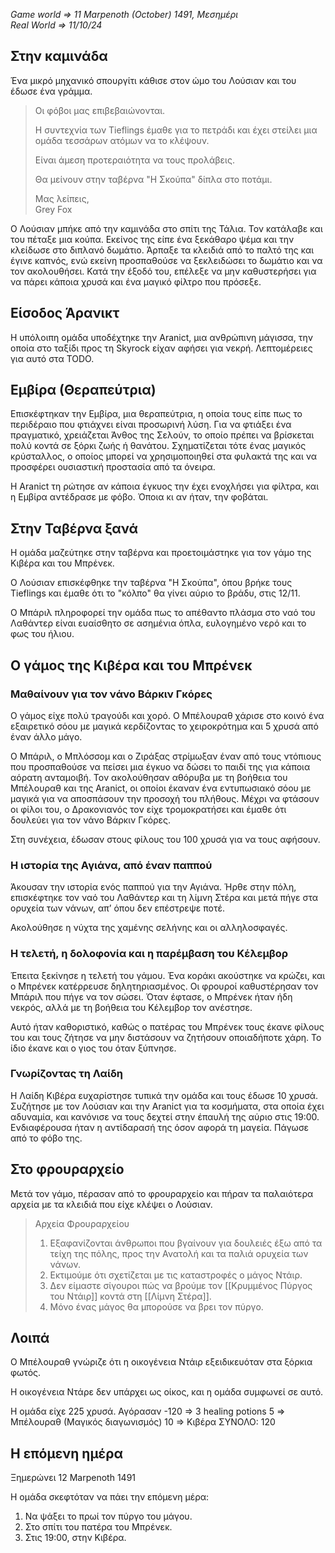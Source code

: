 *Game world => 11 Marpenoth (October) 1491, Μεσημέρι*  
*Real World => 11/10/24*

## Στην καμινάδα

Ένα μικρό μηχανικό σπουργίτι κάθισε στον ώμο του Λούσιαν και του έδωσε ένα γράμμα.

> Οι φόβοι μας επιβεβαιώνονται.
>
> Η συντεχνία των Tieflings έμαθε για το πετράδι και έχει στείλει μια ομάδα τεσσάρων ατόμων να το κλέψουν.
>
> Είναι άμεση προτεραιότητα να τους προλάβεις.
>
> Θα μείνουν στην ταβέρνα "Η Σκούπα" δίπλα στο ποτάμι.
>
> Μας λείπεις,  
> Grey Fox

Ο Λούσιαν μπήκε από την καμινάδα στο σπίτι της Τάλια. Τον κατάλαβε και του πέταξε μια κούπα. Εκείνος της είπε ένα ξεκάθαρο ψέμα και την κλείδωσε στο διπλανό δωμάτιο. Άρπαξε τα κλειδιά από το παλτό της και έγινε καπνός, ενώ εκείνη προσπαθούσε να ξεκλειδώσει το δωμάτιο και να τον ακολουθήσει. Κατά την έξοδό του, επέλεξε να μην καθυστερήσει για να πάρει κάποια χρυσά και ένα μαγικό φίλτρο που πρόσεξε.

## Είσοδος Άρανικτ

Η υπόλοιπη ομάδα υποδέχτηκε την Aranict, μια ανθρώπινη μάγισσα, την οποία στο ταξίδι προς τη Skyrock είχαν αφήσει για νεκρή. Λεπτομέρειες για αυτό στα TODO.

## Εμβίρα (Θεραπεύτρια)

Επισκέφτηκαν την Εμβίρα, μια θεραπεύτρια, η οποία τους είπε πως το περιδέραιο που φτιάχνει είναι προσωρινή λύση. Για να φτιάξει ένα πραγματικό, χρειάζεται Άνθος της Σελούν, το οποίο πρέπει να βρίσκεται πολύ κοντά σε ξόρκι ζωής ή θανάτου. Σχηματίζεται τότε ένας μαγικός κρύσταλλος, ο οποίος μπορεί να χρησιμοποιηθεί στα φυλακτά της και να προσφέρει ουσιαστική προστασία από τα όνειρα.

Η Aranict τη ρώτησε αν κάποια έγκυος την έχει ενοχλήσει για φίλτρα, και η Εμβίρα αντέδρασε με φόβο. Όποια κι αν ήταν, την φοβάται.

## Στην Ταβέρνα ξανά

Η ομάδα μαζεύτηκε στην ταβέρνα και προετοιμάστηκε για τον γάμο της Κιβέρα και του Μπρένεκ.

Ο Λούσιαν επισκέφθηκε την ταβέρνα "Η Σκούπα", όπου βρήκε τους Tieflings και έμαθε ότι το "κόλπο" θα γίνει αύριο το βράδυ, στις 12/11.

Ο Μπάριλ πληροφορεί την ομάδα πως το απέθαντο πλάσμα στο ναό του Λαθάντερ είναι ευαίσθητο σε ασημένια όπλα, ευλογημένο νερό και το φως του ήλιου.

## Ο γάμος της Κιβέρα και του Μπρένεκ

### Μαθαίνουν για τον νάνο Βάρκιν Γκόρες

Ο γάμος είχε πολύ τραγούδι και χορό. Ο Μπέλουραθ χάρισε στο κοινό ένα εξαιρετικό σόου με μαγικά κερδίζοντας το χειροκρότημα και 5 χρυσά από έναν άλλο μάγο.

Ο Μπάριλ, ο Μπλόσσομ και ο Ζιράξας στρίμωξαν έναν από τους ντόπιους που προσπαθούσε να πείσει μια έγκυο να δώσει το παιδί της για κάποια αόρατη ανταμοιβή. Τον ακολούθησαν αθόρυβα με τη βοήθεια του Μπέλουραθ και της Aranict, οι οποίοι έκαναν ένα εντυπωσιακό σόου με μαγικά για να αποσπάσουν την προσοχή του πλήθους. Μέχρι να φτάσουν οι φίλοι του, ο Δρακονιανός τον είχε τρομοκρατήσει και έμαθε ότι δουλεύει για τον νάνο Βάρκιν Γκόρες.

Στη συνέχεια, έδωσαν στους φίλους του 100 χρυσά για να τους αφήσουν.

### Η ιστορία της Αγιάνα, από έναν παππού

Άκουσαν την ιστορία ενός παππού για την Αγιάνα. Ήρθε στην πόλη, επισκέφτηκε τον ναό του Λαθάντερ και τη λίμνη Στέρα και μετά πήγε στα ορυχεία των νάνων, απ’ όπου δεν επέστρεψε ποτέ.

Ακολούθησε η νύχτα της χαμένης σελήνης και οι αλληλοσφαγές.

### Η τελετή, η δολοφονία και η παρέμβαση του Κέλεμβορ

Έπειτα ξεκίνησε η τελετή του γάμου. Ένα κοράκι ακούστηκε να κρώζει, και ο Μπρένεκ κατέρρευσε δηλητηριασμένος. Οι φρουροί καθυστέρησαν τον Μπάριλ που πήγε να τον σώσει. Όταν έφτασε, ο Μπρένεκ ήταν ήδη νεκρός, αλλά με τη βοήθεια του Κέλεμβορ τον ανέστησε.

Αυτό ήταν καθοριστικό, καθώς ο πατέρας του Μπρένεκ τους έκανε φίλους του και τους ζήτησε να μην διστάσουν να ζητήσουν οποιαδήποτε χάρη. Το ίδιο έκανε και ο γιος του όταν ξύπνησε.

### Γνωρίζοντας τη Λαίδη

Η Λαίδη Κιβέρα ευχαρίστησε τυπικά την ομάδα και τους έδωσε 10 χρυσά. Συζήτησε με τον Λούσιαν και την Aranict για τα κοσμήματα, στα οποία έχει αδυναμία, και κανόνισε να τους δεχτεί στην έπαυλή της αύριο στις 19:00. Ενδιαφέρουσα ήταν η αντίδαρασή της όσον αφορά τη μαγεία. Πάγωσε από το φόβο της.

## Στο φρουραρχείο

Μετά τον γάμο, πέρασαν από το φρουραρχείο και πήραν τα παλαιότερα αρχεία με τα κλειδιά που είχε κλέψει ο Λούσιαν.

> Αρχεία Φρουραρχείου
>
> 1. Εξαφανίζονται άνθρωποι που βγαίνουν για δουλειές έξω από τα τείχη της πόλης, προς την Ανατολή και τα παλιά ορυχεία των νάνων.
> 2. Εκτιμούμε ότι σχετίζεται με τις καταστροφές ο μάγος Ντάιρ.
> 3. Δεν είμαστε σίγουροι πώς να βρούμε τον [[Κρυμμένος Πύργος του Ντάιρ]] κοντά στη [[Λίμνη Στέρα]].
> 4. Μόνο ένας μάγος θα μπορούσε να βρει τον πύργο.


## Λοιπά

Ο Μπέλουραθ γνώριζε ότι η οικογένεια Ντάιρ εξειδικευόταν στα ξόρκια φωτός.

Η οικογένεια Ντάρε δεν υπάρχει ως οίκος, και η ομάδα συμφωνεί σε αυτό.

Η ομάδα είχε 225 χρυσά. Αγόρασαν 
-120 => 3 healing potions
5 => Μπέλουραθ (Μαγικός διαγωνισμός)
10 => Κιβέρα
ΣΥΝΟΛΟ: 120

## Η επόμενη ημέρα
Ξημερώνει 12 Marpenoth 1491

Η ομάδα σκεφτόταν να πάει την επόμενη μέρα:
1. Να ψάξει το πρωί τον πύργο του μάγου.
2. Στο σπίτι του πατέρα του Μπρένεκ.
3. Στις 19:00, στην Κιβέρα.



